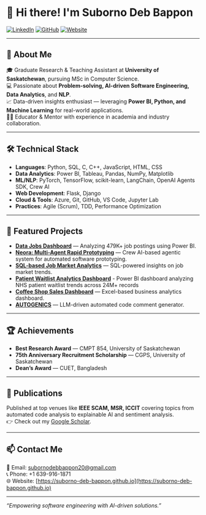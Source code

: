 
# 👋 Hi there! I'm Suborno Deb Bappon

[![LinkedIn](https://img.shields.io/badge/LinkedIn-SubornoDebBappon-blue)](https://linkedin.com/in/suborno-deb-bappon)
[![GitHub](https://img.shields.io/badge/GitHub-SubornoDebBappon-black)](https://github.com/Suborno-Deb-Bappon)
[![Website](https://img.shields.io/badge/Website-Portfolio-orange)](https://suborno-deb-bappon.github.io)

---

## 🚀 About Me

🎓 Graduate Research & Teaching Assistant at **University of Saskatchewan**, pursuing MSc in Computer Science.  
💻 Passionate about **Problem-solving, AI-driven Software Engineering, Data Analytics**, and **NLP**.  
📈 Data-driven insights enthusiast — leveraging **Power BI, Python, and Machine Learning** for real-world applications.  
👨‍🏫 Educator & Mentor with experience in academia and industry collaboration.  

---

## 🛠️ Technical Stack

- **Languages**: Python, SQL, C, C++, JavaScript, HTML, CSS  
- **Data Analytics**: Power BI, Tableau, Pandas, NumPy, Matplotlib  
- **ML/NLP**: PyTorch, TensorFlow, scikit-learn, LangChain, OpenAI Agents SDK, Crew AI  
- **Web Development**: Flask, Django  
- **Cloud & Tools**: Azure, Git, GitHub, VS Code, Jupyter Lab  
- **Practices**: Agile (Scrum), TDD, Performance Optimization  

---

## 📂 Featured Projects

- **[Data Jobs Dashboard](https://github.com/Suborno-Deb-Bappon/Data-Jobs-Dashboard)** — Analyzing 479K+ job postings using Power BI.  
- **[Neora: Multi-Agent Rapid Prototyping](https://github.com/Suborno-Deb-Bappon/neora)** — Crew AI-based agentic system for automated software prototyping.  
- **[SQL-based Job Market Analytics](https://github.com/Suborno-Deb-Bappon/Data-Job-Market-Insights)** — SQL-powered insights on job market trends.  
- **[Patient Waitlist Analytics Dashboard](https://github.com/Suborno-Deb-Bappon/Patient-Waitlist-Analytics-Dashboard)** - Power BI dashboard analyzing NHS patient waitlist trends across 24M+ records
- **[Coffee Shop Sales Dashboard](https://github.com/Suborno-Deb-Bappon/Coffee-Shop-Sales-Dashboard)** — Excel-based business analytics dashboard.  
- **[AUTOGENICS](https://github.com/Suborno-Deb-Bappon/SCAM-2024)** — LLM-driven automated code comment generator.  

---

## 🏆 Achievements

- **Best Research Award** — CMPT 854, University of Saskatchewan  
- **75th Anniversary Recruitment Scholarship** — CGPS, University of Saskatchewan  
- **Dean’s Award** — CUET, Bangladesh  

---

## 📝 Publications

Published at top venues like **IEEE SCAM, MSR, ICCIT** covering topics from automated code analysis to explainable AI and sentiment analysis.  
👉 Check out my [Google Scholar](https://scholar.google.ca/citations?user=TZ3zj6AAAAAJ&hl=en).  

---

## 📫 Contact Me

📧 Email: subornodebbappon20@gmail.com  
📞 Phone: +1 639-916-1871  
🌐 Website: [https://suborno-deb-bappon.github.io](https://suborno-deb-bappon.github.io)

---

_“Empowering software engineering with AI-driven solutions.”_
